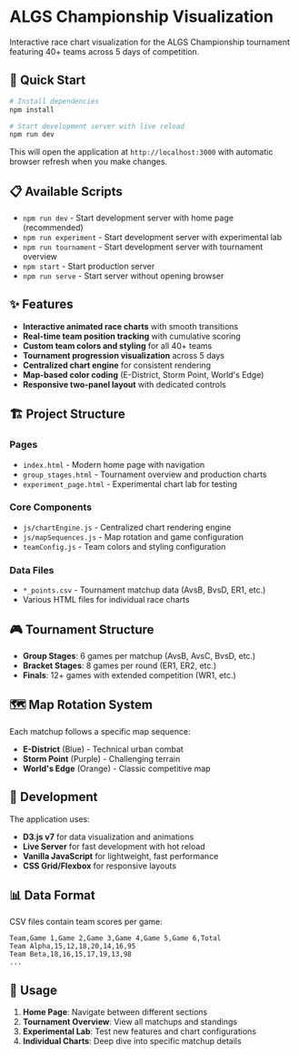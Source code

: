 # ALGS Championship Visualization

Interactive race chart visualization for the ALGS Championship tournament featuring 40+ teams across 5 days of competition.

## 🚀 Quick Start

```bash
# Install dependencies
npm install

# Start development server with live reload
npm run dev
```

This will open the application at `http://localhost:3000` with automatic browser refresh when you make changes.

## 📋 Available Scripts

- `npm run dev` - Start development server with home page (recommended)
- `npm run experiment` - Start development server with experimental lab
- `npm run tournament` - Start development server with tournament overview
- `npm start` - Start production server
- `npm run serve` - Start server without opening browser

## ✨ Features

- **Interactive animated race charts** with smooth transitions
- **Real-time team position tracking** with cumulative scoring
- **Custom team colors and styling** for all 40+ teams
- **Tournament progression visualization** across 5 days
- **Centralized chart engine** for consistent rendering
- **Map-based color coding** (E-District, Storm Point, World's Edge)
- **Responsive two-panel layout** with dedicated controls

## 🏗️ Project Structure

### Pages
- `index.html` - Modern home page with navigation
- `group_stages.html` - Tournament overview and production charts
- `experiment_page.html` - Experimental chart lab for testing

### Core Components
- `js/chartEngine.js` - Centralized chart rendering engine
- `js/mapSequences.js` - Map rotation and game configuration
- `teamConfig.js` - Team colors and styling configuration

### Data Files
- `*_points.csv` - Tournament matchup data (AvsB, BvsD, ER1, etc.)
- Various HTML files for individual race charts

## 🎮 Tournament Structure

- **Group Stages**: 6 games per matchup (AvsB, AvsC, BvsD, etc.)
- **Bracket Stages**: 8 games per round (ER1, ER2, etc.)
- **Finals**: 12+ games with extended competition (WR1, etc.)

## 🗺️ Map Rotation System

Each matchup follows a specific map sequence:
- **E-District** (Blue) - Technical urban combat
- **Storm Point** (Purple) - Challenging terrain
- **World's Edge** (Orange) - Classic competitive map

## 🔧 Development

The application uses:
- **D3.js v7** for data visualization and animations
- **Live Server** for fast development with hot reload
- **Vanilla JavaScript** for lightweight, fast performance
- **CSS Grid/Flexbox** for responsive layouts

## 📊 Data Format

CSV files contain team scores per game:
```csv
Team,Game 1,Game 2,Game 3,Game 4,Game 5,Game 6,Total
Team Alpha,15,12,18,20,14,16,95
Team Beta,18,16,15,17,19,13,98
...
```

## 🎯 Usage

1. **Home Page**: Navigate between different sections
2. **Tournament Overview**: View all matchups and standings
3. **Experimental Lab**: Test new features and chart configurations
4. **Individual Charts**: Deep dive into specific matchup details